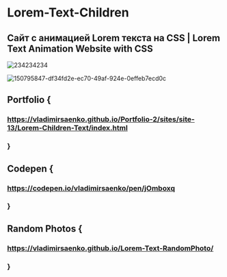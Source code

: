 # Lorem-Text-Children

## Сайт с анимацией Lorem текста на CSS | Lorem Text Animation Website with CSS 

![234234234](https://user-images.githubusercontent.com/56477695/118373064-5be34700-b5bd-11eb-8fc0-67be45d57d06.jpg)

![150795847-df34fd2e-ec70-49af-924e-0effeb7ecd0c](https://user-images.githubusercontent.com/56477695/170822437-23e0c58a-6d28-4aed-9b9e-1bc39d44c610.jpg)

## Portfolio {

### https://vladimirsaenko.github.io/Portfolio-2/sites/site-13/Lorem-Children-Text/index.html

### }

## Codepen {

### https://codepen.io/vladimirsaenko/pen/jOmboxq

### }

## Random Photos {

### https://vladimirsaenko.github.io/Lorem-Text-RandomPhoto/

### }
